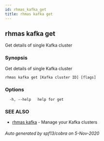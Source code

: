 ```yaml
---
id: rhmas_kafka_get
title: rhmas kafka get
---
```


## rhmas kafka get

Get details of single Kafka cluster

### Synopsis

Get details of single Kafka cluster

```
rhmas kafka get [Kafka cluster ID] [flags]
```

### Options

```
  -h, --help   help for get
```

### SEE ALSO

* [rhmas kafka](rhmas_kafka.md)	 - Manage your Kafka clusters

###### Auto generated by spf13/cobra on 5-Nov-2020
